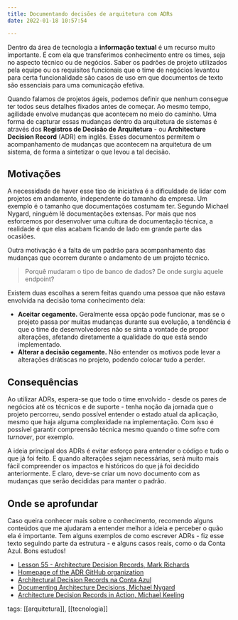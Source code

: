 ```yaml
---
title: Documentando decisões de arquitetura com ADRs
date: 2022-01-18 10:57:54

---
```


Dentro da área de tecnologia a **informação textual** é um recurso muito importante. É com ela que transferimos conhecimento entre os times, seja no aspecto técnico ou de negócios. Saber os padrões de projeto utilizados pela equipe ou os requisitos funcionais que o time de negócios levantou para certa funcionalidade são casos de uso em que documentos de texto são essenciais para uma comunicação efetiva.

Quando falamos de projetos ágeis, podemos definir que nenhum consegue ter todos seus detalhes fixados antes de começar. Ao mesmo tempo, agilidade envolve mudanças que acontecem no meio do caminho. Uma forma de capturar essas mudanças dentro da arquitetura de sistemas é através dos **Registros de Decisão de Arquitetura** - ou **Architecture Decision Record** (ADR) em inglês. Esses documentos permitem o acompanhamento de mudanças que acontecem na arquitetura de um sistema, de forma a sintetizar o que levou a tal decisão.


## Motivações 

A necessidade de haver esse tipo de iniciativa é a dificuldade de lidar com projetos em andamento, independente do tamanho da empresa. Um exemplo é o tamanho que documentações costumam ter. Segundo Michael Nygard, ninguém lê documentações extensas. Por mais que nos esforcemos por desenvolver uma cultura de documentação técnica, a realidade é que elas acabam ficando de lado em grande parte das ocasiões.

Outra motivação é a falta de um padrão para acompanhamento das mudanças que ocorrem durante o andamento de um projeto técnico. 

>Porquê mudaram o tipo de banco de dados? De onde surgiu aquele endpoint? 

Existem duas escolhas a serem feitas quando uma pessoa que não estava envolvida na decisão toma conhecimento dela:

* **Aceitar cegamente.** Geralmente essa opção pode funcionar, mas se o projeto passa por muitas mudanças durante sua evolução, a tendência é que o time de desenvolvedores não se sinta a vontade de propor alterações, afetando diretamente a qualidade do que está sendo implementado.
* **Alterar a decisão cegamente.** Não entender os motivos pode levar a alterações drátiscas no projeto, podendo colocar tudo a perder.

## Consequências

Ao utilizar ADRs, espera-se que todo o time envolvido - desde os pares de negócios até os técnicos e de suporte - tenha noção da jornada que o projeto percorreu, sendo possível entender o estado atual da aplicação, mesmo que haja alguma complexidade na implementação. Com isso é possível garantir compreensão técnica mesmo quando o time sofre com *turnover*, por exemplo. 

A ideia principal dos ADRs é evitar esforço para entender o código e tudo o que já foi feito. E quando alterações sejam necessárias, será muito mais fácil compreender os impactos e históricos do que já foi decidido anteriormente. E claro, deve-se criar um novo documento com as mudanças que serão decididas para manter o padrão.

## Onde se aprofundar

Caso queira conhecer mais sobre o conhecimento, recomendo alguns conteúdos que me ajudaram a entender melhor a ideia e perceber o quão ela é importante. Tem alguns exemplos de como escrever ADRs - fiz esse texto seguindo parte da estrutura - e alguns casos reais, como o da Conta Azul. Bons estudos!

* [Lesson 55 - Architecture Decision Records, Mark Richards](https://www.youtube.com/watch?v=LMBqGPLvonU)
* [Homepage of the ADR GitHub organization](https://adr.github.io)
* [Architectural Decision Records na Conta Azul](https://engineering.contaazul.com/architectural-decision-records-na-conta-azul-cfbb0f71e8ab)
* [Documenting Architecture Decisions, Michael Nygard](https://www.cognitect.com/blog/2011/11/15/documenting-architecture-decisions) 
*  [Architecture Decision Records in Action, Michael Keeling](https://resources.sei.cmu.edu/asset_files/Presentation/2017_017_001_497746.pdf)

tags: [[arquitetura]], [[tecnologia]]